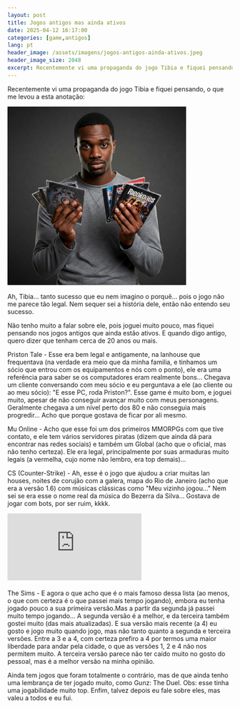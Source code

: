```yaml
---
layout: post
title: Jogos antigos mas ainda ativos
date: 2025-04-12 16:17:00
categories: [game,antigos]
lang: pt
header_image: /assets/imagens/jogos-antigos-ainda-ativos.jpeg
header_image_size: 2048
excerpt: Recentemente vi uma propaganda do jogo Tibia e fiquei pensando, o que me levou a esta anotação...
---
```


Recentemente vi uma propaganda do jogo Tibia e fiquei pensando, o que me levou a esta anotação:

<img alt="Jogos antigos ainda ativos" src="/assets/imagens/jogos-antigos-ainda-ativos.jpeg" width="400" height="400">

Ah, Tibia... tanto sucesso que eu nem imagino o porquê... pois o jogo não me parece tão legal. Nem sequer sei a história dele, então não entendo seu sucesso.

Não tenho muito a falar sobre ele, pois joguei muito pouco, mas fiquei pensando nos jogos antigos que ainda estão ativos. E quando digo antigo, quero dizer que tenham cerca de 20 anos ou mais.

Priston Tale - Esse era bem legal e antigamente, na lanhouse que frequentava (na verdade era meio que da minha familia, e tinhamos um sócio que entrou com os equipamentos e nós com o ponto), ele era uma referência para saber se os computadores eram realmente bons... Chegava um cliente conversando com meu sócio e eu perguntava a ele (ao cliente ou ao meu sócio): "E esse PC, roda Priston?". Esse game é muito bom, e joguei muito, apesar de não conseguir avançar muito com meus personagens. Geralmente chegava a um nível perto dos 80 e não conseguia mais progredir... Acho que porque gostava de ficar por ali mesmo.

Mu Online - Acho que esse foi um dos primeiros MMORPGs com que tive contato, e ele tem vários servidores piratas (dizem que ainda dá para encontrar nas redes sociais) e também um Global (acho que o oficial, mas não tenho certeza). Ele era legal, principalmente por suas armaduras muito legais (a vermelha, cujo nome não lembro, era top demais)...

CS (Counter-Strike) - Ah, esse é o jogo que ajudou a criar muitas lan houses, noites de corujão com a galera, mapa do Rio de Janeiro (acho que era a versão 1.6) com músicas clássicas como "Meu vizinho jogou..." Nem sei se era esse o nome real da música do Bezerra da Silva... Gostava de jogar com bots, por ser ruim, kkkk.

<iframe src="https://www.youtube.com/embed/Lfkdny98UsE?si=YT1UudySO2x8n2_u" title="YouTube video player" frameborder="0" allow="accelerometer; autoplay; clipboard-write; encrypted-media; gyroscope; picture-in-picture; web-share" referrerpolicy="strict-origin-when-cross-origin" allowfullscreen></iframe>  
<br><br>
The Sims - E agora o que acho que é o mais famoso dessa lista (ao menos, o que com certeza é o que passei mais tempo jogando), embora eu tenha jogado pouco a sua primeira versão.Mas a partir da segunda já passei muito tempo jogando... A segunda versão é a melhor, e da terceira também gostei muito (das mais atualizadas). E sua versão mais  recente (a 4) eu gosto e jogo muito quando jogo, mas não tanto quanto a segunda e terceira versões. Entre a 3 e a 4, com certeza prefiro a 4 por termos uma maior liberdade para andar pela cidade, o que as versões 1, 2 e 4 não nos permitem muito. A terceira versão parece não ter caído muito no gosto do pessoal, mas é a melhor versão na minha opinião.

Ainda tem jogos que foram totalmente o contrário, mas de que ainda tenho uma lembrança de ter jogado muito, como Gunz: The Duel. Obs: esse tinha uma jogabilidade muito top. Enfim, talvez depois eu fale sobre eles, mas valeu a todos e eu fui.
